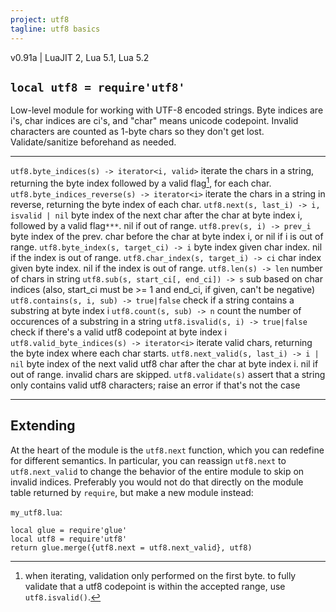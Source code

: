 ```yaml
---
project: utf8
tagline: utf8 basics
---
```


v0.91a | LuaJIT 2, Lua 5.1, Lua 5.2

## `local utf8 = require'utf8'`

Low-level module for working with UTF-8 encoded strings. Byte indices are i's, char indices are ci's, and "char" means unicode codepoint. Invalid characters are counted as 1-byte chars so they don't get lost. Validate/sanitize beforehand as needed.

------------------------------------------------- -------------------------------------------------
`utf8.byte_indices(s) -> iterator<i, valid>`      iterate the chars in a string, returning the byte index followed by a valid flag[^1], for each char.
`utf8.byte_indices_reverse(s) -> iterator<i>`     iterate the chars in a string in reverse, returning the byte index of each char.
`utf8.next(s, last_i) -> i, isvalid | nil`        byte index of the next char after the char at byte index i, followed by a valid flag`***`. nil if out of range.
`utf8.prev(s, i) -> prev_i`                       byte index of the prev. char before the char at byte index i, or nil if i is out of range.
`utf8.byte_index(s, target_ci) -> i`              byte index given char index. nil if the index is out of range.
`utf8.char_index(s, target_i) -> ci`              char index given byte index. nil if the index is out of range.
`utf8.len(s) -> len`                              number of chars in string
`utf8.sub(s, start_ci[, end_ci]) -> s`            sub based on char indices (also, start_ci must be >= 1 and end_ci, if given, can't be negative)
`utf8.contains(s, i, sub) -> true|false`          check if a string contains a substring at byte index i
`utf8.count(s, sub) -> n`                         count the number of occurences of a substring in a string
`utf8.isvalid(s, i) -> true|false`                check if there's a valid utf8 codepoint at byte index i
`utf8.valid_byte_indices(s) -> iterator<i>`       iterate valid chars, returning the byte index where each char starts.
`utf8.next_valid(s, last_i) -> i | nil`           byte index of the next valid utf8 char after the char at byte index i. nil if out of range. invalid chars are skipped.
`utf8.validate(s)`                                assert that a string only contains valid utf8 characters; raise an error if that's not the case
------------------------------------------------- -------------------------------------------------

[^1]: when iterating, validation only performed on the first byte. to fully validate that a utf8 codepoint is within the accepted range, use `utf8.isvalid()`.

## Extending

At the heart of the module is the `utf8.next` function, which you can redefine for different semantics. In particular, you can reassign `utf8.next` to `utf8.next_valid` to change the behavior of the entire module to skip on invalid indices. Preferably you would not do that directly on the module table returned by `require`, but make a new module instead:

`my_utf8.lua`:

~~~{.lua}
local glue = require'glue'
local utf8 = require'utf8'
return glue.merge({utf8.next = utf8.next_valid}, utf8)
~~~
